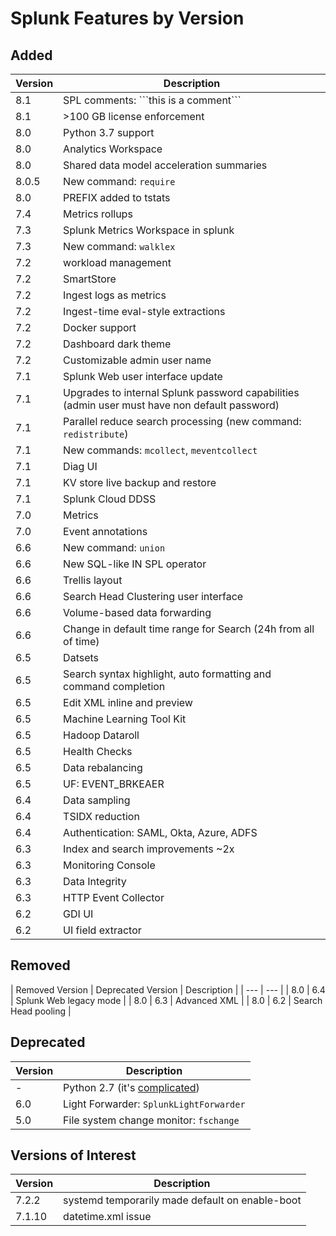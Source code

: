 # Splunk Features by Version

## Added

| Version | Description |
| --- | --- |
| 8.1 | SPL comments: \`\`\`this is a comment\`\`\` |
| 8.1 | &gt;100 GB license enforcement |
| 8.0 | Python 3.7 support |
| 8.0 | Analytics Workspace |
| 8.0 | Shared data model acceleration summaries |
| 8.0.5 | New command: `require` |
| 8.0 | PREFIX added to tstats |
| 7.4 | Metrics rollups |
| 7.3 | Splunk Metrics Workspace in splunk |
| 7.3 | New command: `walklex` |
| 7.2 | workload management |
| 7.2 | SmartStore |
| 7.2 | Ingest logs as metrics |
| 7.2 | Ingest-time eval-style extractions |
| 7.2 | Docker support |
| 7.2 | Dashboard dark theme |
| 7.2 | Customizable admin user name |
| 7.1 | Splunk Web user interface update |
| 7.1 | Upgrades to internal Splunk password capabilities (admin user must have non default password) |
| 7.1 | Parallel reduce search processing (new command: `redistribute`) |
| 7.1 | New commands: `mcollect`, `meventcollect` |
| 7.1 | Diag UI |
| 7.1 | KV store live backup and restore |
| 7.1 | Splunk Cloud DDSS |
| 7.0 | Metrics |
| 7.0 | Event annotations |
| 6.6 | New command: `union` |
| 6.6 | New SQL-like IN SPL operator |
| 6.6 | Trellis layout |
| 6.6 | Search Head Clustering user interface |
| 6.6 | Volume-based data forwarding |
| 6.6 | Change in default time range for Search (24h from all of time) |
| 6.5 | Datsets |
| 6.5 | Search syntax highlight, auto formatting and command completion |
| 6.5 | Edit XML inline and preview |
| 6.5 | Machine Learning Tool Kit |
| 6.5 | Hadoop Dataroll |
| 6.5 | Health Checks |
| 6.5 | Data rebalancing |
| 6.5 | UF: EVENT_BRKEAER |
| 6.4 | Data sampling |
| 6.4 | TSIDX reduction |
| 6.4 | Authentication: SAML, Okta, Azure, ADFS |
| 6.3 | Index and search improvements ~2x |
| 6.3 | Monitoring Console |
| 6.3 | Data Integrity |
| 6.3 | HTTP Event Collector |
| 6.2 | GDI UI |
| 6.2 | UI field extractor |

## Removed

| Removed Version | Deprecated Version | Description |
| --- | --- |
| 8.0 | 6.4 | Splunk Web legacy mode |
| 8.0 | 6.3 | Advanced XML |
| 8.0 | 6.2 | Search Head pooling |

## Deprecated

| Version | Description |
| --- | --- |
| -   | Python 2.7 (it's [complicated](https://docs.splunk.com/Documentation/Splunk/latest/Python3Migration)) |
| 6.0 | Light Forwarder: `SplunkLightForwarder` |
| 5.0 | File system change monitor: `fschange` |

## Versions of Interest

| Version | Description |
| --- | --- |
| 7.2.2  | systemd temporarily made default on enable-boot |
| 7.1.10 | datetime.xml issue |
